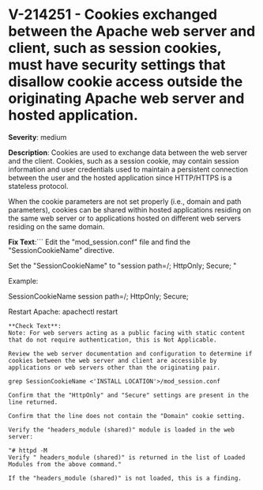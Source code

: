 # V-214251 - Cookies exchanged between the Apache web server and client, such as session cookies, must have security settings that disallow cookie access outside the originating Apache web server and hosted application.

**Severity**: medium

**Description**:
Cookies are used to exchange data between the web server and the client. Cookies, such as a session cookie, may contain session information and user credentials used to maintain a persistent connection between the user and the hosted application since HTTP/HTTPS is a stateless protocol.

When the cookie parameters are not set properly (i.e., domain and path parameters), cookies can be shared within hosted applications residing on the same web server or to applications hosted on different web servers residing on the same domain.

**Fix Text**:```
Edit the "mod_session.conf" file and find the "SessionCookieName" directive.

Set the "SessionCookieName" to "session path=/; HttpOnly; Secure; "

Example:

SessionCookieName session path=/; HttpOnly; Secure; 

Restart Apache: apachectl restart
```
**Check Text**:
Note: For web servers acting as a public facing with static content that do not require authentication, this is Not Applicable.

Review the web server documentation and configuration to determine if cookies between the web server and client are accessible by applications or web servers other than the originating pair.

grep SessionCookieName <'INSTALL LOCATION'>/mod_session.conf

Confirm that the "HttpOnly" and "Secure" settings are present in the line returned.

Confirm that the line does not contain the "Domain" cookie setting.

Verify the "headers_module (shared)" module is loaded in the web server:

"# httpd -M 
Verify " headers_module (shared)" is returned in the list of Loaded Modules from the above command."

If the "headers_module (shared)" is not loaded, this is a finding.


